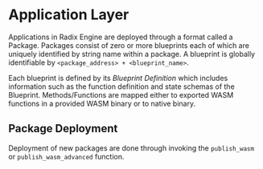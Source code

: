 # Application Layer

Applications in Radix Engine are deployed through a format called a Package.
Packages consist of zero or more blueprints each of which are uniquely identified
by string name within a package. A blueprint is globally identifiable by
`<package_address> + <blueprint_name>`.

Each blueprint is defined by its *Blueprint Definition* which includes information such as the function
definition and state schemas of the Blueprint. Methods/Functions are mapped either to exported WASM
functions in a provided WASM binary or to native binary.

## Package Deployment

Deployment of new packages are done through invoking the `publish_wasm` or `publish_wasm_advanced` function.

